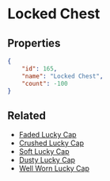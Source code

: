 # Locked Chest

<no description available>

## Properties

```json
{
    "id": 165,
    "name": "Locked Chest",
    "count": -100
}
```

## Related

- [Faded Lucky Cap](../items/4652-faded-lucky-cap.md)
- [Crushed Lucky Cap](../items/4653-crushed-lucky-cap.md)
- [Soft Lucky Cap](../items/4654-soft-lucky-cap.md)
- [Dusty Lucky Cap](../items/4655-dusty-lucky-cap.md)
- [Well Worn Lucky Cap](../items/4656-well-worn-lucky-cap.md)

